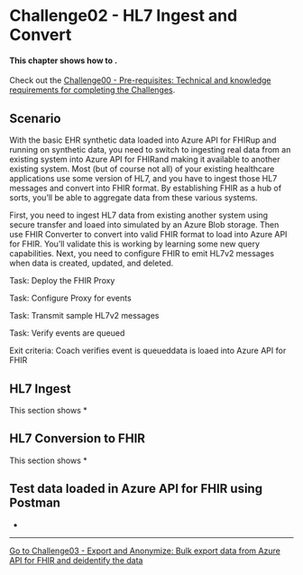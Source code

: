 # Challenge02 - HL7 Ingest and Convert

#### This chapter shows how to .

Check out the [Challenge00 - Pre-requisites: Technical and knowledge requirements for completing the Challenges](../Challenge00-Prerequistes/ReadMe.md).

## Scenario
With the basic EHR synthetic data loaded into Azure API for FHIRup and running on synthetic data, you need to switch to ingesting real data from an existing system into Azure API for FHIRand making it available to another existing system. Most (but of course not all) of your existing healthcare applications use some version of HL7, and you have to ingest those HL7 messages and convert into FHIR format. By establishing FHIR as a hub of sorts, you’ll be able to aggregate data from these various systems.

First, you need to ingest HL7 data from existing another system using secure transfer and loaed into simulated by an Azure Blob storage. Then use FHIR Converter to convert into valid FHIR format to load into Azure API for FHIR. You’ll validate this is working by learning some new query capabilities.
Next, you need to configure FHIR to emit HL7v2 messages when data is created, updated, and deleted.

Task: Deploy the FHIR Proxy

Task: Configure Proxy for events

Task: Transmit sample HL7v2 messages

Task: Verify events are queued

Exit criteria: Coach verifies event is queueddata is loaed into Azure API for FHIR

## HL7 Ingest
This section shows 
*

## HL7 Conversion to FHIR
This section shows 
*

## Test data loaded in Azure API for FHIR using Postman
* 


***

[Go to Challenge03 - Export and Anonymize: Bulk export data from Azure API for FHIR and deidentify the data](../Challenge03-ExportandAnonymizeData/ReadMe.md)
